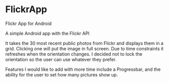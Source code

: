 # FlickrApp
Flickr App for Android

A simple Android app with the Flickr API

It takes the 30 most recent public photos from Flickr and displays them in a grid. Clicking one will put the image in full screen. Due to time constraints it refreshes when the orientation changes. I decided not to lock the orientation so the user can use whatever they prefer.

Features I would like to add with more time include a Progressbar, and the ability for the user to set how many pictures show up.
